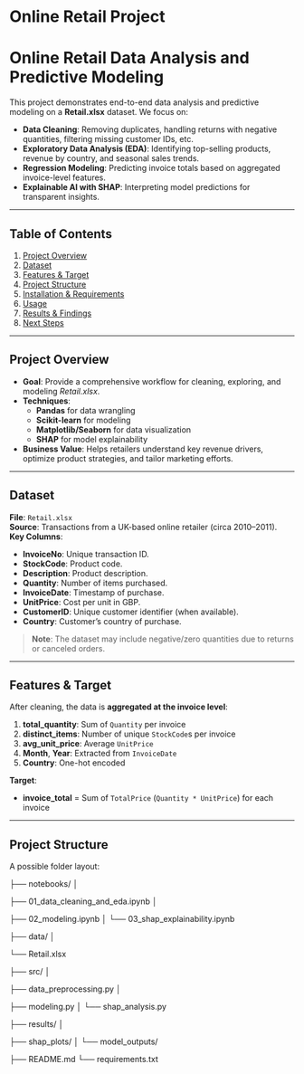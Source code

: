 # Online Retail Project

# Online Retail Data Analysis and Predictive Modeling

This project demonstrates end-to-end data analysis and predictive modeling on a **Retail.xlsx** dataset. We focus on:

- **Data Cleaning**: Removing duplicates, handling returns with negative quantities, filtering missing customer IDs, etc.
- **Exploratory Data Analysis (EDA)**: Identifying top-selling products, revenue by country, and seasonal sales trends.
- **Regression Modeling**: Predicting invoice totals based on aggregated invoice-level features.
- **Explainable AI with SHAP**: Interpreting model predictions for transparent insights.

---

## Table of Contents

1. [Project Overview](#project-overview)  
2. [Dataset](#dataset)  
3. [Features & Target](#features--target)  
4. [Project Structure](#project-structure)  
5. [Installation & Requirements](#installation--requirements)  
6. [Usage](#usage)  
7. [Results & Findings](#results--findings)  
8. [Next Steps](#next-steps)  
---

## Project Overview

- **Goal**: Provide a comprehensive workflow for cleaning, exploring, and modeling *Retail.xlsx*.  
- **Techniques**:  
  - **Pandas** for data wrangling  
  - **Scikit-learn** for modeling  
  - **Matplotlib/Seaborn** for data visualization  
  - **SHAP** for model explainability  
- **Business Value**: Helps retailers understand key revenue drivers, optimize product strategies, and tailor marketing efforts.

---

## Dataset

**File**: `Retail.xlsx`  
**Source**: Transactions from a UK-based online retailer (circa 2010–2011).  
**Key Columns**:
- **InvoiceNo**: Unique transaction ID.  
- **StockCode**: Product code.  
- **Description**: Product description.  
- **Quantity**: Number of items purchased.  
- **InvoiceDate**: Timestamp of purchase.  
- **UnitPrice**: Cost per unit in GBP.  
- **CustomerID**: Unique customer identifier (when available).  
- **Country**: Customer’s country of purchase.

> **Note**: The dataset may include negative/zero quantities due to returns or canceled orders.

---

## Features & Target

After cleaning, the data is **aggregated at the invoice level**:

1. **total_quantity**: Sum of `Quantity` per invoice  
2. **distinct_items**: Number of unique `StockCode`s per invoice  
3. **avg_unit_price**: Average `UnitPrice`  
4. **Month**, **Year**: Extracted from `InvoiceDate`  
5. **Country**: One-hot encoded  

**Target**:  
- **invoice_total** = Sum of `TotalPrice` (`Quantity * UnitPrice`) for each invoice

---

## Project Structure

A possible folder layout:

├── notebooks/ │

├── 01_data_cleaning_and_eda.ipynb │

├── 02_modeling.ipynb │ └── 03_shap_explainability.ipynb

├── data/ │ 

└── Retail.xlsx

├── src/ │

├── data_preprocessing.py │

├── modeling.py │ └── shap_analysis.py 

├── results/ │ 

├── shap_plots/ │ └── model_outputs/ 

├── README.md └── requirements.txt

